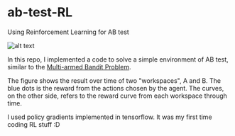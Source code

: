 # ab-test-RL
Using Reinforcement Learning for AB test

![alt text](https://github.com/luckeciano/ab-test-RL/blob/master/teste_ab.png "AB Test")

In this repo, I implemented a code to solve a simple environment of AB test, similar to the [Multi-armed Bandit Problem](https://en.wikipedia.org/wiki/Multi-armed_bandit).

The figure shows the result over time of two "workspaces", A and B. The blue dots is the reward from the actions chosen by the agent. 
The curves, on the other side, refers to the reward curve from each workspace through time.

I used policy gradients implemented in tensorflow. It was my first time coding RL stuff :D
